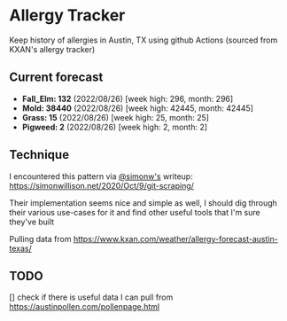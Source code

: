 # Allergy Tracker

Keep history of allergies in Austin, TX using github Actions (sourced from KXAN's allergy tracker)

## Current forecast
<!-- INJECT FORECAST -->
- **Fall_Elm: 132** (2022/08/26)  [week high: 296, month: 296]
- **Mold: 38440** (2022/08/26)  [week high: 42445, month: 42445]
- **Grass: 15** (2022/08/26)  [week high: 25, month: 25]
- **Pigweed: 2** (2022/08/26)  [week high: 2, month: 2]
<!-- END INJECT FORECAST -->

## Technique

I encountered this pattern via [@simonw's](https://github.com/simonw) writeup: https://simonwillison.net/2020/Oct/9/git-scraping/

Their implementation seems nice and simple as well, I should dig through their various use-cases for it and find other useful tools that I'm sure they've built

Pulling data from https://www.kxan.com/weather/allergy-forecast-austin-texas/

## TODO

[] check if there is useful data I can pull from https://austinpollen.com/pollenpage.html
